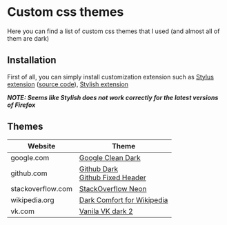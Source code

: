 # Custom css themes
Here you can find a list of custom css themes that I used (and almost all of them are dark)
## Installation
First of all, you can simply install customization extension such as [Stylus extension](https://addons.mozilla.org/ru/firefox/addon/styl-us/) ([source code](https://github.com/openstyles/stylus)), [Stylish extension](https://chrome.google.com/webstore/detail/stylish-custom-themes-for/fjnbnpbmkenffdnngjfgmeleoegfcffe?hl=ru)

___NOTE: Seems like Stylish does not work correctly for the latest versions of Firefox___

## Themes
| Website | Theme |
|---|---|
| google.com | [Google Clean Dark](https://userstyles.org/styles/144028/google-clean-dark) |
| github.com | [Github Dark](https://stylishthemes.github.io/GitHub-Dark/github-dark.user.css) <br> [Github Fixed Header](https://github.com/StylishThemes/GitHub-FixedHeader)|
| stackoverflow.com | [StackOverflow Neon](https://userstyles.org/styles/164922/stackoverflow-neon) |
| wikipedia.org | [Dark Comfort for Wikipedia](https://userstyles.org/styles/139683/dark-comfort-for-wikipedia) |
| vk.com | [Vanila VK dark 2](https://userstyles.org/styles/126419/vanilla-dark-2-vk) |
